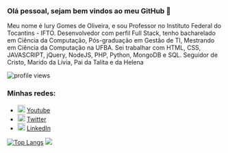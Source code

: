### Olá pessoal, sejam bem vindos ao meu GitHub 👋

Meu nome é Iury Gomes de Oliveira, e sou Professor no Instituto Federal do Tocantins - IFTO. Desenvolvedor com perfil Full Stack, tenho bacharelado em Ciência da Computação, Pós-graduação em Gestão de TI, Mestrando em Ciência da Computação na UFBA. Sei trabalhar com HTML, CSS, JAVASCRIPT, jQuery, NodeJS, PHP, Python, MongoDB e SQL. Seguidor de Cristo, Marido da Lívia, Pai da Talita e da Helena

<p>
  <img src="https://gpvc.arturio.dev/iurygdeoliveira" alt="profile views">
</p>

### Minhas redes:
<ul>
  <li>
    <img src="https://user-images.githubusercontent.com/30157522/87162006-b6c05980-c29b-11ea-8dfe-fba74549729b.png" width="18" alt="Youtube">
    <a href="https://www.youtube.com/channel/UCTM1Idirf0ALOdEdq31qkjg?view_as=subscriber" target="_blank" title="My Youtube">Youtube</a>
  </li>
  <li>
    <img src="https://user-images.githubusercontent.com/30157522/87161461-f33f8580-c29a-11ea-8686-34eb06e44501.png" width="18" alt="Twitter"> 
    <a href="https://twitter.com/IuryProf" target="_blank" title="My Twitter">Twitter</a>
  </li>
  <li>
    <img src="https://user-images.githubusercontent.com/30157522/87161827-6cd77380-c29b-11ea-902a-725eeed60745.png" width="18" alt="Linkedin"> 
    <a href="https://www.linkedin.com/in/iurygdeoliveira/" target="_blank" title="My LinkedIn">LinkedIn</a>
  </li>
</ul>

[![Top Langs](https://github-readme-stats.vercel.app/api/top-langs/?username=iurygdeoliveira&langs_count=10&layout=compact)](https://github.com/anuraghazra/github-readme-stats) ![](https://github-readme-stats.vercel.app/api?username=iurygdeoliveira) 


